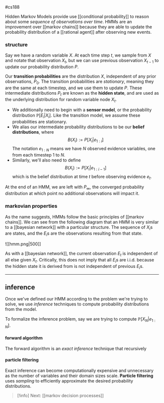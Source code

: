 #cs188 

Hidden Markov Models provide use [[conditional probability]] to reason about some *sequence of observations over time*. HMMs are an improvement over [[markov chains]] because they are able to update the probability distribution of a [[rational agent]] after observing new events. 
### structure
Say we have a random variable $X$. At each time step $t$, we sample from $X$ and notate that observation $X_t$, but we can use previous observation $X_{t-1}$ to update our probability distribution $P$.

Our **transition probabilities** are the distribution $X$, independent of any prior observations, $P_0$. The transition probabilities are *stationary*, meaning they are the same at each timestep, and we use them to update $P$. These intermediate distributions $P_t$ are known as the **hidden state**, and are used as the underlying distribution for random variable node $X_t$.
- We additionally need to begin with a **sensor model**, or the probability distribution $\mathbb{P}[E_i | X_i]$. Like the transition model, we assume these probabilities are stationary.
- We alias our intermediate probability distributions to be our **belief distributions**, where $$B(X_i) := P[X_i | e_{1:i}]$$The notation $e_{1:N}$ means we have $N$ observed evidence variables, one from each timestep $1$ to $N$.
- Similarly, we'll also need to define $$B(X_i) := P[X_i | e_{1:i-1}]$$ which is the belief distribution at time $t$ before observing evidence $e_t$.

At the end of an HMM, we are left with $P_{\infty}$, the converged probability distribution at which point no additional observations will impact it.

### markovian properties
As the name suggests, HMMs follow the basic principles of [[markov chains]]. We can see from the following diagram that an HMM is very similar to a [[bayesian network]] with a particular structure. The sequence of $X_i$s are states, and the $E_i$s are the observations resulting from that state.

![[hmm.png|500]]

As with a [[bayesian network]], the current observation $E_t$ is independent of all else given $X_t$. Critically, this does not imply that all $E_i$s are i.i.d. because the hidden state it is derived from is not independent of previous $E_i$s.

---
## inference
Once we've defined our HMM according to the problem we're trying to solve, we use *inference* techniques to compute probability distributions from the model.

To formalize the inference problem, say we are trying to compute $\mathbb{P}[X_N | e_{1:N}]$. 
#### forward algorithm
The forward algorithm is an *exact inference* technique that recursively

#### particle filtering
Exact inference can become computationally expensive and unnecessary as the number of variables and their domain sizes scale. **Particle filtering** uses *sampling* to efficiently approximate the desired probability distributions. 


>[!info] Next: [[markov decision processes]]

